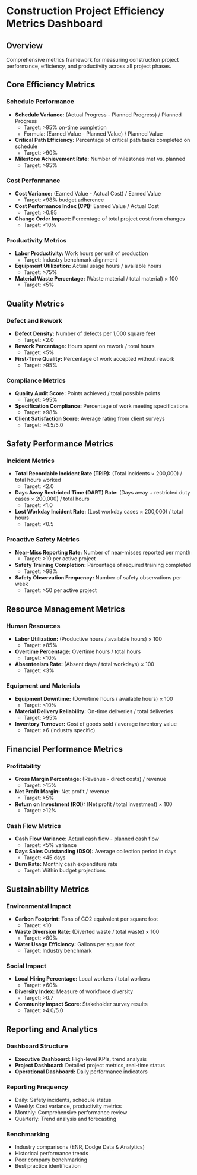 # Construction Project Efficiency Metrics Dashboard

## Overview
Comprehensive metrics framework for measuring construction project performance, efficiency, and productivity across all project phases.

## Core Efficiency Metrics

### Schedule Performance
- **Schedule Variance:** (Actual Progress - Planned Progress) / Planned Progress
  - Target: >95% on-time completion
  - Formula: (Earned Value - Planned Value) / Planned Value
- **Critical Path Efficiency:** Percentage of critical path tasks completed on schedule
  - Target: >90%
- **Milestone Achievement Rate:** Number of milestones met vs. planned
  - Target: >95%

### Cost Performance
- **Cost Variance:** (Earned Value - Actual Cost) / Earned Value
  - Target: >98% budget adherence
- **Cost Performance Index (CPI):** Earned Value / Actual Cost
  - Target: >0.95
- **Change Order Impact:** Percentage of total project cost from changes
  - Target: <10%

### Productivity Metrics
- **Labor Productivity:** Work hours per unit of production
  - Target: Industry benchmark alignment
- **Equipment Utilization:** Actual usage hours / available hours
  - Target: >75%
- **Material Waste Percentage:** (Waste material / total material) × 100
  - Target: <5%

## Quality Metrics

### Defect and Rework
- **Defect Density:** Number of defects per 1,000 square feet
  - Target: <2.0
- **Rework Percentage:** Hours spent on rework / total hours
  - Target: <5%
- **First-Time Quality:** Percentage of work accepted without rework
  - Target: >95%

### Compliance Metrics
- **Quality Audit Score:** Points achieved / total possible points
  - Target: >95%
- **Specification Compliance:** Percentage of work meeting specifications
  - Target: >98%
- **Client Satisfaction Score:** Average rating from client surveys
  - Target: >4.5/5.0

## Safety Performance Metrics

### Incident Metrics
- **Total Recordable Incident Rate (TRIR):** (Total incidents × 200,000) / total hours worked
  - Target: <2.0
- **Days Away Restricted Time (DART) Rate:** (Days away + restricted duty cases × 200,000) / total hours
  - Target: <1.0
- **Lost Workday Incident Rate:** (Lost workday cases × 200,000) / total hours
  - Target: <0.5

### Proactive Safety Metrics
- **Near-Miss Reporting Rate:** Number of near-misses reported per month
  - Target: >10 per active project
- **Safety Training Completion:** Percentage of required training completed
  - Target: >98%
- **Safety Observation Frequency:** Number of safety observations per week
  - Target: >50 per active project

## Resource Management Metrics

### Human Resources
- **Labor Utilization:** (Productive hours / available hours) × 100
  - Target: >85%
- **Overtime Percentage:** Overtime hours / total hours
  - Target: <10%
- **Absenteeism Rate:** (Absent days / total workdays) × 100
  - Target: <3%

### Equipment and Materials
- **Equipment Downtime:** (Downtime hours / available hours) × 100
  - Target: <10%
- **Material Delivery Reliability:** On-time deliveries / total deliveries
  - Target: >95%
- **Inventory Turnover:** Cost of goods sold / average inventory value
  - Target: >6 (industry specific)

## Financial Performance Metrics

### Profitability
- **Gross Margin Percentage:** (Revenue - direct costs) / revenue
  - Target: >15%
- **Net Profit Margin:** Net profit / revenue
  - Target: >5%
- **Return on Investment (ROI):** (Net profit / total investment) × 100
  - Target: >12%

### Cash Flow Metrics
- **Cash Flow Variance:** Actual cash flow - planned cash flow
  - Target: <5% variance
- **Days Sales Outstanding (DSO):** Average collection period in days
  - Target: <45 days
- **Burn Rate:** Monthly cash expenditure rate
  - Target: Within budget projections

## Sustainability Metrics

### Environmental Impact
- **Carbon Footprint:** Tons of CO2 equivalent per square foot
  - Target: <10
- **Waste Diversion Rate:** (Diverted waste / total waste) × 100
  - Target: >80%
- **Water Usage Efficiency:** Gallons per square foot
  - Target: Industry benchmark

### Social Impact
- **Local Hiring Percentage:** Local workers / total workers
  - Target: >60%
- **Diversity Index:** Measure of workforce diversity
  - Target: >0.7
- **Community Impact Score:** Stakeholder survey results
  - Target: >4.0/5.0

## Reporting and Analytics

### Dashboard Structure
- **Executive Dashboard:** High-level KPIs, trend analysis
- **Project Dashboard:** Detailed project metrics, real-time status
- **Operational Dashboard:** Daily performance indicators

### Reporting Frequency
- Daily: Safety incidents, schedule status
- Weekly: Cost variance, productivity metrics
- Monthly: Comprehensive performance review
- Quarterly: Trend analysis and forecasting

### Benchmarking
- Industry comparisons (ENR, Dodge Data & Analytics)
- Historical performance trends
- Peer company benchmarking
- Best practice identification